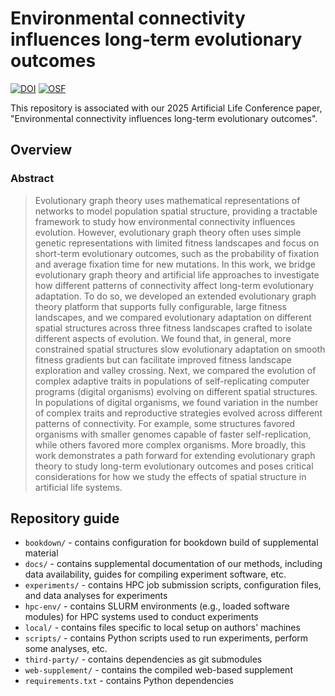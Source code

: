 # Environmental connectivity influences long-term evolutionary outcomes

[![DOI](https://zenodo.org/badge/1036101318.svg)](https://doi.org/10.5281/zenodo.16795777)
[![OSF](https://img.shields.io/badge/data%20%40%20OSF-10.17605%2FOSF.IO%2FAHS6M-blue)](https://osf.io/ahs6m/)

This repository is associated with our 2025 Artificial Life Conference paper, "Environmental connectivity influences long-term evolutionary outcomes".

## Overview

### Abstract

> Evolutionary graph theory uses mathematical representations of networks to model population spatial structure, providing a tractable framework to study how environmental connectivity influences evolution.
  However, evolutionary graph theory often uses simple genetic representations with limited fitness landscapes and focus on short-term evolutionary outcomes, such as the probability of fixation and average fixation time for new mutations.
  In this work, we bridge evolutionary graph theory and artificial life approaches to investigate how different patterns of connectivity affect long-term evolutionary adaptation.
  To do so, we developed an extended evolutionary graph theory platform that supports fully configurable, large fitness landscapes, and we compared evolutionary adaptation on different spatial structures across three fitness landscapes crafted to isolate different aspects of evolution.
  We found that, in general, more constrained spatial structures slow evolutionary adaptation on smooth fitness gradients but can facilitate improved fitness landscape exploration and valley crossing.
  Next, we compared the evolution of complex adaptive traits in populations of self-replicating computer programs (digital organisms) evolving on different spatial structures.
  In populations of digital organisms, we found variation in the number of complex traits and reproductive strategies evolved across different patterns of connectivity.
  For example, some structures favored organisms with smaller genomes capable of faster self-replication, while others favored more complex organisms.
  More broadly, this work demonstrates a path forward for extending evolutionary graph theory to study long-term evolutionary outcomes and poses critical considerations for how we study the effects of spatial structure in artificial life systems.

## Repository guide

- `bookdown/` - contains configuration for bookdown build of supplemental material
- `docs/` - contains supplemental documentation of our methods, including data availability, guides for compiling experiment software, etc.
- `experiments/` - contains HPC job submission scripts, configuration files, and data analyses for experiments
- `hpc-env/` - contains SLURM environments (e.g., loaded software modules) for HPC systems used to conduct experiments
- `local/` - contains files specific to local setup on authors' machines
- `scripts/` - contains Python scripts used to run experiments, perform some analyses, etc.
- `third-party/` - contains dependencies as git submodules
- `web-supplement/` - contains the compiled web-based supplement
- `requirements.txt` - contains Python dependencies